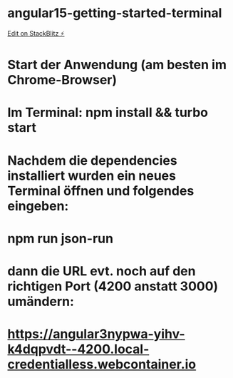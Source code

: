 # angular15-getting-started-terminal

[Edit on StackBlitz ⚡️](https://stackblitz.com/edit/angular-3nypwa)

# Start der Anwendung (am besten im Chrome-Browser)

# Im Terminal: npm install && turbo start

# Nachdem die dependencies installiert wurden ein neues Terminal öffnen und folgendes eingeben:

# npm run json-run

# dann die URL evt. noch auf den richtigen Port (4200 anstatt 3000) umändern:

# https://angular3nypwa-yihv-k4dqpvdt--4200.local-credentialless.webcontainer.io